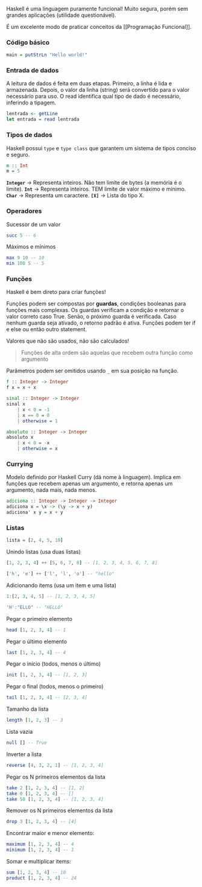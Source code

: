 Haskell é uma linguagem puramente funcional! Muito segura, porém sem grandes aplicações (utilidade questionável).

É um excelente modo de praticar conceitos da [[Programação Funcional]].

### Código básico
```haskell
main = putStrLn "Hello world!"
```


### Entrada de dados

A leitura de dados é feita em duas etapas.
Primeiro, a linha é lida e armazenada.
Depois, o valor da linha (string) será convertido para o valor necessário para uso.
O read identifica qual tipo de dado é necessário, inferindo a tipagem.
```haskell
lentrada <- getLine
let entrada = read lentrada
```


### Tipos de dados
Haskell possui `type` e `type class` que garantem um sistema de tipos conciso e seguro.

```haskell
m :: Int
m = 5
```

**`Integer`** -> Representa inteiros. Não tem limite de bytes (a memória é o limite).
**`Int`** -> Representa inteiros. TEM limite de valor máximo e mínimo.
**`Char`** -> Representa um caractere.
**`[X]`** -> Lista do tipo X.  

### Operadores

Sucessor de um valor
```haskell
succ 5 -- 6
```

Máximos e mínimos
```haskell
max 9 10 -- 10
min 100 5 -- 5
```

### Funções
Haskell é bem direto para criar funções!

Funções podem ser compostas por **guardas**, condições booleanas para funções mais complexas.
Os guardas verificam a condição e retornar o valor correto caso True.
Senão, o próximo guarda é verificada.
Caso nenhum guarda seja ativado, o retorno padrão é ativa.
Funções podem ter if e else ou então outro statement.

Valores que não são usados, não são calculados!

> Funções de alta ordem são aquelas que recebem outra função como argumento

Parâmetros podem ser omitidos usando `_` em sua posição na função.

```haskell
f :: Integer -> Integer
f x = x + x
```

```haskell
sinal :: Integer -> Integer
sinal x
	| x < 0 = -1
	| x == 0 = 0
	| otherwise = 1
```

```haskell
absoluto :: Integer -> Integer
absoluto x
	| x < 0 = -x
	| otherwise = x
```


### Currying
Modelo definido por Haskell Curry (dá nome à linguagem).
Implica em funções que recebem apenas um argumento, e retorna apenas um argumento, nada mais, nada menos.

```haskell
adiciona :: Integer -> Integer -> Integer
adiciona x = \x -> (\y -> x + y)
adiciona' x y = x + y 
```



### Listas
```haskell
lista = [2, 4, 5, 10]
```

Unindo listas (usa duas listas)
```haskell
[1, 2, 3, 4] ++ [5, 6, 7, 8] -- [1, 2, 3, 4, 5, 6, 7, 8]
```

```haskell
['h', 'e'] ++ ['l', 'l', 'o'] -- "hello"
```

Adicionando items (usa um item e uma lista)
```haskell
1:[2, 3, 4, 5] -- [1, 2, 3, 4, 5]
```

```haskell
'H':"ELLO" -- "HELLO"
```

Pegar o primeiro elemento
```haskell
head [1, 2, 3, 4] -- 1
```

Pegar o último elemento
```haskell
last [1, 2, 3, 4] -- 4
```

Pegar o início (todos, menos o último)
```haskell
init [1, 2, 3, 4] -- [1, 2, 3]
```

Pegar o final (todos, menos o primeiro)
```haskell
tail [1, 2, 3, 4] -- [2, 3, 4]
```

Tamanho da lista
```haskell
length [1, 2, 3] -- 3
```

Lista vazia
```haskell
null [] -- True
```

Inverter a lista
```haskell
reverse [4, 3, 2, 1] -- [1, 2, 3, 4]
```

Pegar os N primeiros elementos da lista
```haskell
take 2 [1, 2, 3, 4] -- [1, 2]
take 0 [1, 2, 3, 4] -- []
take 50 [1, 2, 3, 4] -- [1, 2, 3, 4]
```

Remover os N primeiros elementos da lista
```haskell
drop 3 [1, 2, 3, 4] -- [4]
```

Encontrar maior e menor elemento:
```haskell
maximum [1, 2, 3, 4] -- 4
minimum [1, 2, 3, 4] -- 1
```

Somar e multiplicar items:
```haskell
sum [1, 2, 3, 4] -- 10
product [1, 2, 3, 4] -- 24
```

